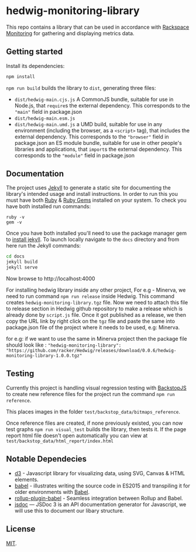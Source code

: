 # hedwig-monitoring-library

This repo contains a library that can be used in accordance with [Rackspace Monitoring](https://developer.rackspace.com/docs/rackspace-monitoring/v1/api-reference/) for gathering and displaying metrics data.

## Getting started

Install its dependencies:

```bash
npm install
```

`npm run build` builds the library to `dist`, generating three files:

* `dist/hedwig-main.cjs.js`
    A CommonJS bundle, suitable for use in Node.js, that `require`s the external dependency. This corresponds to the `"main"` field in package.json
* `dist/hedwig-main.esm.js`
* `dist/hedwig-main.umd.js`
    a UMD build, suitable for use in any environment (including the browser, as a `<script>` tag), that includes the external dependency. This corresponds to the `"browser"` field in package.json
    an ES module bundle, suitable for use in other people's libraries and applications, that `import`s the external dependency. This corresponds to the `"module"` field in package.json

## Documentation

The project uses [Jekyll](https://github.com/jekyll/jekyll) to generate a static site for documenting the library's intended usage and install instructions. In order to run this you must have both [Ruby](https://www.ruby-lang.org/en/documentation/installation) & [Ruby Gems](https://rubygems.org/pages/download) installed on your system. To check you have both installed run commands:

```
ruby -v
gem -v
```

Once you have both installed you'll need to use the package manager gem to [install jekyll](https://jekyllrb.com/docs/installation). To launch locally navigate to the `docs` directory and from here run the Jekyll commands:

```bash
cd docs
jekyll build
jekyll serve
```
Now browse to http://localhost:4000


For installing hedwig library inside any other project, For e.g - Minerva, we need to run command `npm run release` inside Hedwig. This command creates `hedwig-monitoring-library.tgz` file. Now we need to attach this file to release section in Hedwig github repository to make a release which is already done by `script.js` file. Once it got published as a release, we then copy the URL link by right click on the `tgz` file and paste the same into package.json file of the project where it needs to be used, e.g: Minerva.

for e.g: if we want to use the same in Minerva project then the package file should look like : `"hedwig-monitoring-library": "https://github.com/racker/Hedwig/releases/download/0.0.6/hedwig-monitoring-library-1.0.0.tgz"`

## Testing

Currently this project is handling visual regression testing with [BackstopJS](https://github.com/garris/BackstopJS) to create new reference files for the project run the command `npm run reference`.

This places images in the folder `test/backstop_data/bitmaps_reference`.

Once reference files are created, if none previously existed, you can now test graphs `npm run visual_test` builds the library, then tests it. If the page report html file doesn't open automatically you can view at `test/backstop_data/html_report/index.html`

## Notable Dependecies
* [d3](https://github.com/d3/d3) - Javascript library for visualizing data, using SVG, Canvas & HTML elements.
* [babel](https://github.com/rollup/rollup-starter-lib/tree/babel) - illustrates writing the source code in ES2015 and transpiling it for older environments with [Babel](https://babeljs.io/).
* [rollup-plugin-babel](https://github.com/rollup/rollup-plugin-babel) -
Seamless integration between Rollup and Babel.
* [jsdoc](https://github.com/jsdoc3/jsdoc) — JSDoc 3 is an API documentation generator for Javascript, we will use this to document our libary structure.



## License

[MIT](LICENSE).

